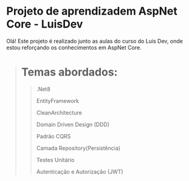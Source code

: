 # Projeto de aprendizadem AspNet Core - LuisDev

Olá!
Este projeto é realizado junto as aulas do curso do Luis Dev, onde estou reforçando os conhecimentos em AspNet Core.
># Temas abordados:
>>.Net8
>>
>>EntityFramework
>>
>>CleanArchitecture
>>
>>Domain Driven Design (DDD)
>>
>>Padrão CQRS
>>
>>Camada Repository(Persistência)
>>
>>Testes Unitário
>>
>>Autenticação e Autorização (JWT)
>>
